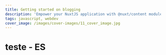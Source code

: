 ```yaml
---
title: Getting started on blogging
description: 'Empower your NuxtJS application with @nuxt/content module: write in a content/ directory and fetch your Markdown, JSON, YAML and CSV files through a MongoDB like API, acting as a Git-based Headless CMS.'
tags: javascript, webdev
cover_image: /images/cover-images/11_cover_image.jpg
---
```


# teste - ES
